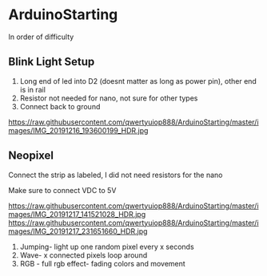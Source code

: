 # ArduinoStarting

In order of difficulty

## Blink Light Setup
1. Long end of led into D2 (doesnt matter as long as power pin), other end is in rail
2. Resistor not needed for nano, not sure for other types
3. Connect back to ground

https://raw.githubusercontent.com/qwertyuiop888/ArduinoStarting/master/images/IMG_20191216_193600199_HDR.jpg

## Neopixel
Connect the strip as labeled, I did not need resistors for the nano

Make sure to connect VDC to 5V

https://raw.githubusercontent.com/qwertyuiop888/ArduinoStarting/master/images/IMG_20191217_141521028_HDR.jpg
https://raw.githubusercontent.com/qwertyuiop888/ArduinoStarting/master/images/IMG_20191217_231651660_HDR.jpg

1. Jumping- light up one random pixel every x seconds
2. Wave- x connected pixels loop around 
3. RGB - full rgb effect- fading colors and movement

